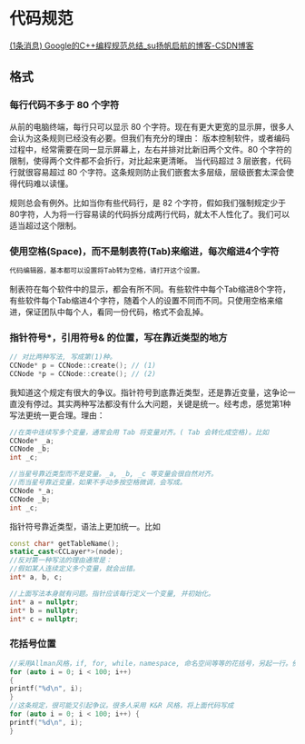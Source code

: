 # 代码规范





[(1条消息) Google的C++编程规范总结_su扬帆启航的博客-CSDN博客](https://blog.csdn.net/orange_littlegirl/article/details/94153948)



## 格式



### 每行代码不多于 80 个字符



从前的电脑终端，每行只可以显示 80 个字符。现在有更大更宽的显示屏，很多人会认为这条规则已经没有必要。但我们有充分的理由：
版本控制软件，或者编码过程中，经常需要在同一显示屏幕上，左右并排对比新旧两个文件。80 个字符的限制，使得两个文件都不会折行，对比起来更清晰。
当代码超过 3 层嵌套，代码行就很容易超过 80 个字符。这条规则防止我们嵌套太多层级，层级嵌套太深会使得代码难以读懂。

规则总会有例外。比如当你有些代码行，是 82 个字符，假如我们强制规定少于80字符，人为将一行容易读的代码拆分成两行代码，就太不人性化了。我们可以适当超过这个限制。



### 使用空格(Space)，而不是制表符(Tab)来缩进，每次缩进4个字符



```bash
代码编辑器，基本都可以设置将Tab转为空格，请打开这个设置。
```

制表符在每个软件中的显示，都会有所不同。有些软件中每个Tab缩进8个字符，有些软件每个Tab缩进4个字符，随着个人的设置不同而不同。只使用空格来缩进，保证团队中每个人，看同一份代码，格式不会乱掉。



### 指针符号*，引用符号& 的位置，写在靠近类型的地方



```cpp
// 对比两种写法, 写成第(1)种。
CCNode* p = CCNode::create(); // (1)
CCNode *p = CCNode::create(); // (2)
```

我知道这个规定有很大的争议。指针符号到底靠近类型，还是靠近变量，这争论一直没有停过。其实两种写法都没有什么大问题，关键是统一。经考虑，感觉第1种写法更统一更合理。理由：

```cpp
//在类中连续写多个变量，通常会用 Tab 将变量对齐。( Tab 会转化成空格)。比如
CCNode* _a;
CCNode _b;
int _c;
```



```cpp
//当星号靠近类型而不是变量。_a, _b, _c 等变量会很自然对齐。
//而当星号靠近变量，如果不手动多按空格微调，会写成。
CCNode *_a;
CCNode _b;
int _c;
```



指针符号靠近类型，语法上更加统一。比如

```cpp
const char* getTableName();
static_cast<CCLayer*>(node);
//反对第一种写法的理由通常是：
//假如某人连续定义多个变量，就会出错。
int* a, b, c;
```



```cpp
//上面写法本身就有问题。指针应该每行定义一个变量, 并初始化。
int* a = nullptr;
int* b = nullptr;
int* c = nullptr;
```



### 花括号位置



```cpp
//采用Allman风格，if, for, while，namespace, 命名空间等等的花括号，另起一行。例子
for (auto i = 0; i < 100; i++)
{
printf("%d\n", i);
}
//这条规定，很可能又引起争议。很多人采用 K&R 风格，将上面代码写成
for (auto i = 0; i < 100; i++) {
printf("%d\n", i);
}

```



























